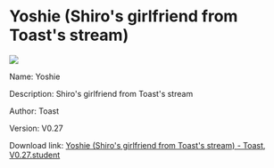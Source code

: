 # Yoshie (Shiro's girlfriend from Toast's stream)

<img src = "https://raw.githubusercontent.com/Arbiter1223/Koukou-Gurashi-Custom-Students/master/Students/Files/Yoshie%20(Shiro's%20girlfriend%20from%20Toast's%20stream).png">

Name: Yoshie

Description: Shiro's girlfriend from Toast's stream

Author: Toast

Version: V0.27

Download link: <a href="https://raw.githubusercontent.com/Arbiter1223/Koukou-Gurashi-Custom-Students/master/Students/Files/Yoshie%20(Shiro's%20girlfriend%20from%20Toast's%20stream)%20-%20Toast%2C%20V0.27.student">Yoshie (Shiro's girlfriend from Toast's stream) - Toast, V0.27.student</a>
